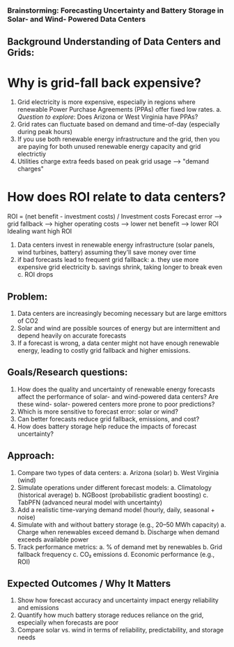 
### Brainstorming: Forecasting Uncertainty and Battery Storage in Solar- and Wind- Powered Data Centers

## Background Understanding of Data Centers and Grids:
# Why is grid-fall back expensive?
1. Grid electricity is more expensive, especially in regions where renewable Power Purchase Agreements (PPAs) offer fixed low rates.
a. *Question to explore*: Does Arizona or West Virginia have PPAs?
2. Grid rates can fluctuate based on demand and time-of-day (especially during peak hours)
3. If you use both renewable energy infrastructure and the grid, then you are paying for both unused renewable energy capacity and grid electrictiy
4. Utilities charge extra feeds based on peak grid usage --> "demand charges"

# How does ROI relate to data centers?
ROI = (net benefit - investment costs) / Investment costs
Forecast error --> grid fallback --> higher operating costs --> lower net benefit --> lower ROI 
Idealing want high ROI

1. Data centers invest in renewable energy infrastructure (solar panels, wind turbines, battery) assuming they'll save money over time
2. if bad forecasts lead to frequent grid fallback:
   a. they use more expensive grid electricity
   b. savings shrink, taking longer to break even
   c. ROI drops

## Problem:
1. Data centers are increasingly becoming necessary but are large emittors of CO2
2. Solar and wind are possible sources of energy but are intermittent and depend heavily on accurate forecasts
3. If a forecast is wrong, a data center might not have enough renewable energy, leading to costly grid fallback and higher emissions.

## Goals/Research questions:
1. How does the quality and uncertainty of renewable energy forecasts affect the performance of solar- and wind-powered data centers? Are these wind- solar- powered centers more prone to poor predictions?
2. Which is more sensitive to forecast error: solar or wind?
3. Can better forecasts reduce grid fallback, emissions, and cost?
4. How does battery storage help reduce the impacts of forecast uncertainty?

## Approach:
1. Compare two types of data centers:
  a. Arizona (solar)
  b. West Virginia (wind)
2. Simulate operations under different forecast models:
  a. Climatology (historical average)
  b. NGBoost (probabilistic gradient boosting)
  c. TabPFN (advanced neural model with uncertainty)
3. Add a realistic time-varying demand model (hourly, daily, seasonal + noise)
4. Simulate with and without battery storage (e.g., 20–50 MWh capacity)
  a. Charge when renewables exceed demand
  b. Discharge when demand exceeds available power
5. Track performance metrics:
  a. % of demand met by renewables
  b. Grid fallback frequency
  c. CO₂ emissions
  d. Economic performance (e.g., ROI)

## Expected Outcomes / Why It Matters
1. Show how forecast accuracy and uncertainty impact energy reliability and emissions
2. Quantify how much battery storage reduces reliance on the grid, especially when forecasts are poor
3. Compare solar vs. wind in terms of reliability, predictability, and storage needs

